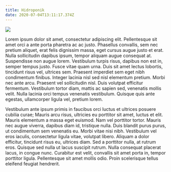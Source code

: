 ```yaml
---
title: Hidroponik
date: 2020-07-04T13:11:17.374Z
---
```


![](/uploads/hidroponik.jpg)

Lorem ipsum dolor sit amet, consectetur adipiscing elit. Pellentesque sit amet orci a ante porta pharetra ac ac justo. Phasellus convallis, sem nec pretium aliquet, erat felis dignissim massa, eget cursus augue justo et erat. Nulla sollicitudin dapibus ipsum, tempor aliquam augue consequat at. Suspendisse non augue lorem. Vestibulum turpis risus, dapibus non est in, semper tempus justo. Fusce vitae quam urna. Duis sit amet lectus lobortis, tincidunt risus vel, ultrices sem. Praesent imperdiet sem eget nibh condimentum finibus. Integer lacinia nisl sed nisl elementum pretium. Morbi nec ante arcu. Praesent vel sollicitudin nisl. Duis volutpat efficitur fermentum. Vestibulum tortor diam, mattis ac sapien sed, venenatis mollis velit. Nulla lacinia orci tempus venenatis vestibulum. Quisque quis ante egestas, ullamcorper ligula vel, pretium lorem.

Vestibulum ante ipsum primis in faucibus orci luctus et ultrices posuere cubilia curae; Mauris arcu risus, ultricies eu porttitor sit amet, luctus et elit. Mauris elementum a massa eget euismod. Nam vel porttitor tortor. Mauris nec augue viverra, dapibus diam id, tristique nulla. Duis blandit purus purus, ut condimentum sem venenatis eu. Morbi vitae nisi nibh. Vestibulum vel eros iaculis, consectetur ligula vitae, volutpat libero. Aliquam a dolor efficitur, tincidunt risus eu, ultrices diam. Sed a porttitor nulla, at rutrum eros. Quisque sed nulla ut lacus suscipit rutrum. Nulla consequat placerat lacus, in congue nunc. Curabitur est velit, convallis sit amet porta in, tempor porttitor ligula. Pellentesque sit amet mollis odio. Proin scelerisque tellus eleifend feugiat hendrerit.
